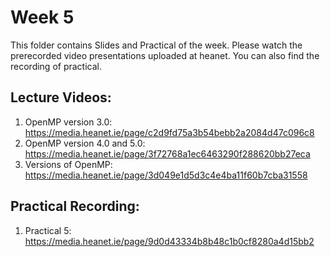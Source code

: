 # Week 5

This folder contains Slides and Practical of the week. Please watch the prerecorded video presentations uploaded at heanet. You can also find the recording of practical. 

Lecture Videos:
---------------
1. OpenMP version 3.0: https://media.heanet.ie/page/c2d9fd75a3b54bebb2a2084d47c096c8
2. OpenMP version 4.0 and 5.0: https://media.heanet.ie/page/3f72768a1ec6463290f288620bb27eca
3. Versions of OpenMP: https://media.heanet.ie/page/3d049e1d5d3c4e4ba11f60b7cba31558

Practical Recording:
-------------------
1.  Practical 5: https://media.heanet.ie/page/9d0d43334b8b48c1b0cf8280a4d15bb2
